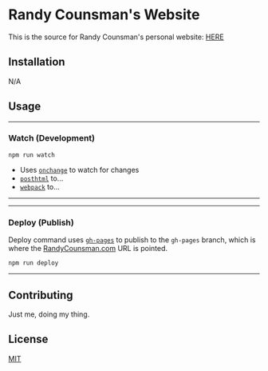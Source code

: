 # Randy Counsman's Website

This is the source for Randy Counsman's personal website: [HERE](https://www.randycounsman.com)

## Installation

N/A

## Usage

***
### Watch (Development)
```shell
npm run watch 
```
- Uses [`onchange`](https://www.npmjs.com/package/onchange) to watch for changes
- [`posthtml`](https://www.npmjs.com/package/posthtml) to...
- [`webpack`](https://www.npmjs.com/package/webpack) to...
***

***
### Deploy (Publish)

Deploy command uses [`gh-pages`](https://www.npmjs.com/package/gh-pages) to publish to the `gh-pages` branch, which is where the [RandyCounsman.com](https://www.randycounsman.com) URL is pointed. 

```shell
npm run deploy
```
***

## Contributing
Just me, doing my thing. 

## License
[MIT](https://choosealicense.com/licenses/mit/)
